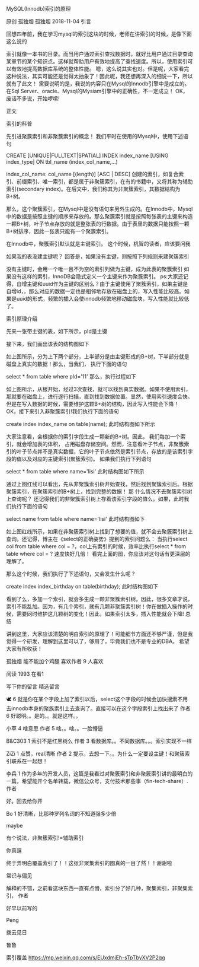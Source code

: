 MySQL(Innodb)索引的原理

原创 孤独烟  孤独烟  2018-11-04
引言

回想四年前，我在学习mysql的索引这块的时候，老师在讲索引的时候，是像下面这么说的

索引就像一本书的目录。而当用户通过索引查找数据时，就好比用户通过目录查询某章节的某个知识点。这样就帮助用户有效地提高了查找速度。所以，使用索引可以有效地提高数据库系统的整体性能。
嗯，这么说其实也对。但是呢，大家看完这种说法，其实可能还是觉得太抽象了！因此呢，我还想再深入的细说一下，所以就有了此文！
需要说明的是，我说的内容只在Mysql的Innodb引擎中是成立的。在Sql Server、oracle、Mysql的Mysiam引擎中的正确性，不一定成立！
OK，废话不多说，开始啰嗦!

正文

索引的科普

先引进聚簇索引和非聚簇索引的概念！
我们平时在使用的Mysql中，使用下述语句

CREATE [UNIQUE|FULLTEXT|SPATIAL] INDEX index_name
    [USING index_type]
    ON tbl_name (index_col_name,...)

index_col_name:
    col_name [(length)] [ASC | DESC]
创建的索引，如复合索引、前缀索引、唯一索引，都是属于非聚簇索引，在有的书籍中，又将其称为辅助索引(secondary index)。在后文中，我们称其为非聚簇索引，其数据结构为B+树。

那么，这个聚簇索引，在Mysql中是没有语句来另外生成的。在Innodb中，Mysql中的数据是按照主键的顺序来存放的。那么聚簇索引就是按照每张表的主键来构造一颗B+树，叶子节点存放的就是整张表的行数据。由于表里的数据只能按照一颗B+树排序，因此一张表只能有一个聚簇索引。

在Innodb中，聚簇索引默认就是主键索引。
这个时候，机智的读者，应该要问我

如果我的表没建主键呢？
回答是，如果没有主键，则按照下列规则来建聚簇索引

没有主键时，会用一个唯一且不为空的索引列做为主键，成为此表的聚簇索引
如果没有这样的索引，InnoDB会隐式定义一个主键来作为聚簇索引。
ps:大家还记得，自增主键和uuid作为主键的区别么？由于主键使用了聚簇索引，如果主键是自增id，，那么对应的数据一定也是相邻地存放在磁盘上的，写入性能比较高。如果是uuid的形式，频繁的插入会使innodb频繁地移动磁盘块，写入性能就比较低了。

索引原理介绍

先来一张带主键的表，如下所示，pId是主键


接下来，我们画出该表的结构图如下

如上图所示，分为上下两个部分，上半部分是由主键形成的B+树，下半部分就是磁盘上真实的数据！那么，当我们， 执行下面的语句

select * from table where pId='11'
那么，执行过程如下



如上图所示，从根开始，经过3次查找，就可以找到真实数据。如果不使用索引，那就要在磁盘上，进行逐行扫描，直到找到数据位置。显然，使用索引速度会快。但是在写入数据的时候，需要维护这颗B+树的结构，因此写入性能会下降！
OK，接下来引入非聚簇索引!我们执行下面的语句

create index index_name on table(name);
此时结构图如下所示



大家注意看，会根据你的索引字段生成一颗新的B+树。因此， 我们每加一个索引，就会增加表的体积， 占用磁盘存储空间。然而，注意看叶子节点，非聚簇索引的叶子节点并不是真实数据，它的叶子节点依然是索引节点，存放的是该索引字段的值以及对应的主键索引(聚簇索引)。
如果我们执行下列语句

select * from table where name='lisi'
此时结构图如下所示



通过上图红线可以看出，先从非聚簇索引树开始查找，然后找到聚簇索引后。根据聚簇索引，在聚簇索引的B+树上，找到完整的数据！
那
什么情况不去聚簇索引树上查询呢？
还记得我们的非聚簇索引树上存着该索引字段的值么。如果，此时我们执行下面的语句

select name from table where name='lisi'
此时结构图如下



如上图红线所示，如果在非聚簇索引树上找到了想要的值，就不会去聚簇索引树上查询。还记得，博主在《select的正确姿势》提到的索引问题么：
当执行select col from table where col = ?，col上有索引的时候，效率比执行select * from table where col = ? 速度快好几倍！
看完上面的图，你应该对这句话有更深层的理解了。

那么这个时候，我们执行了下述语句，又会发生什么呢？

create index index_birthday on table(birthday);
此时结构图如下



看到了么，多加一个索引，就会多生成一颗非聚簇索引树。因此，很多文章才说，索引不能乱加。因为，有几个索引，就有几颗非聚簇索引树！你在做插入操作的时候，需要同时维护这几颗树的变化！因此，如果索引太多，插入性能就会下降!
总结

讲到这里，大家应该清楚的明白索引的原理了！可能细节方面还不够严谨，但是我觉得一个研发，理解到这里可以了，够用了，毕竟我们也不是专业的DBA。
希望大家有所收获！


孤独烟
能不能加个鸡腿
喜欢作者
9 人喜欢

阅读 1993
 在看1

写下你的留言
精选留言

🕊
 6
 就是你在某个字段上加了索引以后，select这个字段的时候会加快搜索不用去innodb本身的聚族索引上去查询了。直接可以在这个字段索引上找出来了
作者
 6
好聪明。。是的。。就是这样。。

小草
 4
 啥意思
作者
 5
啥。。啥。。一脸懵逼

B&C303
 1
 索引不是红黑树么
作者
 3
看数据库。。不同数据库。。。索引实现不一样

ZiZi
 1
 点赞，real清晰
作者
 2
提示，去想一下。。为什么一定要设主键！和聚簇索引联系在一起想！

李兵
 1
 作为多年的开发人员，这篇是我看过对聚簇索引和非聚簇索引讲的最明白的一篇，希望能开个名单转载，微信公众号，支付技术那些事（fin-tech-share）.
作者

好。回去给你开

Bo
 1
 好清晰，比那种罗列名词的不知道强多少倍

maybe

 有个说法，非聚簇索引!=辅助索引

你真逗

 终于弄明白覆盖索引了！！这张非聚集索引的图真的一目了然！！谢谢啦

常识与偏见

 解释的不错，之前看这块东西一直有点懵，索引分了好几种，聚集索引，非聚集索引，
作者

好早以前写的

Peng

 拨云见日

鲁鲁

 索引覆盖
https://mp.weixin.qq.com/s/EUxdmjEh-sTpTbyXV2P2qg
